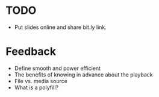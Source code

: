 # TODO

* Put slides online and share bit.ly link.

# Feedback

* Define smooth and power efficient
* The benefits of knowing in advance about the playback
* File vs. media source
* What is a polyfill?
